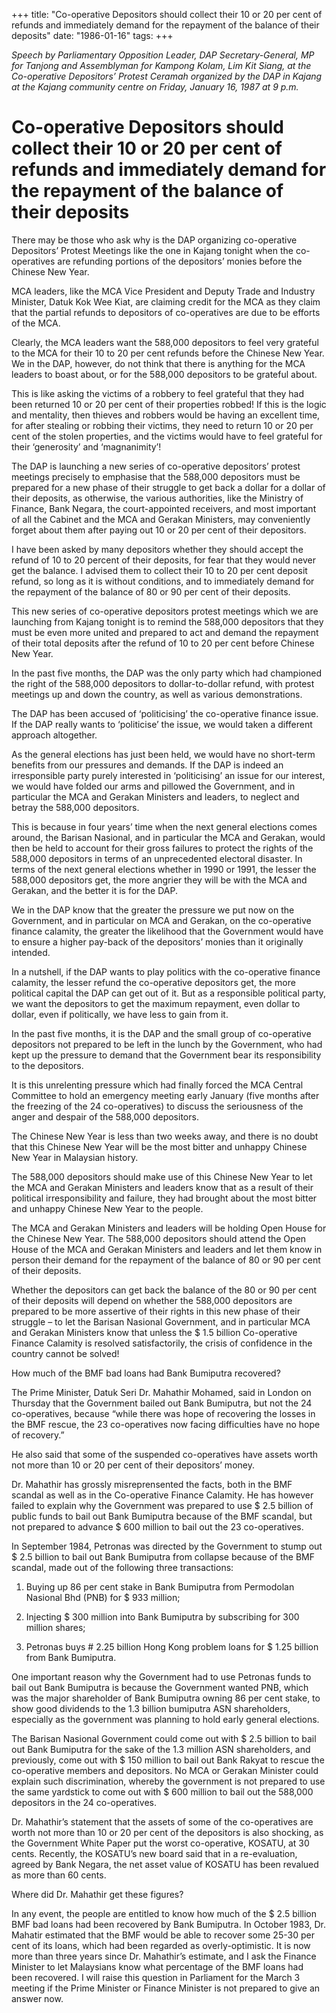 +++ 
title: "Co-operative Depositors should collect their 10 or 20 per cent of refunds and immediately demand for the repayment of the balance of their deposits"
date: "1986-01-16"
tags:
+++

_Speech by Parliamentary Opposition Leader, DAP Secretary-General, MP for Tanjong and Assemblyman for Kampong Kolam, Lim Kit Siang, at the Co-operative Depositors’ Protest Ceramah organized by the DAP in Kajang at the Kajang community centre on Friday, January 16, 1987 at 9 p.m._

# Co-operative Depositors should collect their 10 or 20 per cent of refunds and immediately demand for the repayment of the balance of their deposits

There may be those who ask why is the DAP organizing co-operative Depositors’ Protest Meetings like the one in Kajang tonight when the co-operatives are refunding portions of the depositors’ monies before the Chinese New Year.</u>

MCA leaders, like the MCA Vice President and Deputy Trade and Industry Minister, Datuk Kok Wee Kiat, are claiming credit for the MCA as they claim that the partial refunds to depositors of co-operatives are due to be efforts of the MCA.

Clearly, the MCA leaders want the 588,000 depositors to feel very grateful to the MCA for their 10 to 20 per cent refunds before the Chinese New Year. We in the DAP, however, do not think that there is anything for the MCA leaders to boast about, or for the 588,000 depositors to be grateful about.

This is like asking the victims of a robbery to feel grateful that they had been returned 10 or 20 per cent of their properties robbed! If this is the logic and mentality, then thieves and robbers would be having an excellent time, for after stealing or robbing their victims, they need to return 10 or 20 per cent of the stolen properties, and the victims would have to feel grateful for their ‘generosity’ and ‘magnanimity’!

The DAP is launching a new series of co-operative depositors’ protest meetings precisely to emphasise that the 588,000 depositors must be prepared for a new phase of their struggle to get back a dollar for a dollar of their deposits, as otherwise, the various authorities, like the Ministry of Finance, Bank Negara, the court-appointed receivers, and most important of all the Cabinet and the MCA and Gerakan Ministers, may conveniently forget about them after paying out 10 or 20 per cent of their depositors.

I have been asked by many depositors whether they should accept the refund of 10 to 20 percent of their deposits, for fear that they would never get the balance. I advised them to collect their 10 to 20 per cent deposit refund, so long as it is without conditions, and to immediately demand for the repayment of the balance of 80 or 90 per cent of their deposits.

This new series of co-operative depositors protest meetings which we are launching from Kajang tonight is to remind the 588,000 depositors that they must be even more united and prepared to act and demand the repayment of their total deposits after the refund of 10 to 20 per cent before Chinese New Year.

In the past five months, the DAP was the only party which had championed the right of the 588,000 depositors to dollar-to-dollar refund, with protest meetings up and down the country, as well as various demonstrations.

The DAP has been accused of ‘politicising’ the co-operative finance issue. If the DAP really wants to ‘politicise’ the issue, we would taken a different approach altogether.

As the general elections has just been held, we would have no short-term benefits from our pressures and demands. If the DAP is indeed an irresponsible party purely interested in ‘politicising’ an issue for our interest, we would have folded our arms and pillowed the Government, and in particular the MCA and Gerakan Ministers and leaders, to neglect and betray the 588,000 depositors.

This is because in four years’ time when the next general elections comes around, the Barisan Nasional, and in particular the MCA and Gerakan, would then be held to account for their gross failures to protect the rights of the 588,000 depositors in terms of an unprecedented electoral disaster. In terms of the next general elections whether in 1990 or 1991, the lesser the 588,000 depositors get, the more angrier they will be with the MCA and Gerakan, and the better it is for the DAP.

We in the DAP know that the greater the pressure we put now on the Government, and in particular on MCA and Gerakan, on the co-operative finance calamity, the greater the likelihood that the Government would have to ensure a higher pay-back of the depositors’ monies than it originally intended.

In a nutshell, if the DAP wants to play politics with the co-operative finance calamity, the lesser refund the co-operative depositors get, the more political capital the DAP can get out of it. But as a responsible political party, we want the depositors to get the maximum repayment, even dollar to dollar, even if politically, we have less to gain from it.

In the past five months, it is the DAP and the small group of co-operative depositors not prepared to be left in the lunch by the Government, who had kept up the pressure to demand that the Government bear its responsibility to the depositors.

It is this unrelenting pressure which had finally forced the MCA Central Committee to hold an emergency meeting early January (five months after the freezing of the 24 co-operatives) to discuss the seriousness of the anger and despair of the 588,000 depositors.

The Chinese New Year is less than two weeks away, and there is no doubt that this Chinese New Year will be the most bitter and unhappy Chinese New Year in Malaysian history.

The 588,000 depositors should make use of this Chinese New Year to let the MCA and Gerakan Ministers and leaders know that as a result of their political irresponsibility and failure, they had brought about the most bitter and unhappy Chinese New Year to the people.

The MCA and Gerakan Ministers and leaders will be holding Open House for the Chinese New Year. The 588,000 depositors should attend the Open House of the MCA and Gerakan Ministers and leaders and let them know in person their demand for the repayment of the balance of 80 or 90 per cent of their deposits.

Whether the depositors can get back the balance of the 80 or 90 per cent of their deposits will depend on whether the 588,000 depositors are prepared to be more assertive of their rights in this new phase of their struggle – to let the Barisan Nasional Government, and in particular MCA and Gerakan Ministers know that unless the $ 1.5 billion Co-operative Finance Calamity is resolved satisfactorily, the crisis of confidence in the country cannot be solved!

How much of the BMF bad loans had Bank Bumiputra recovered?

The Prime Minister, Datuk Seri Dr. Mahathir Mohamed, said in London on Thursday that the Government bailed out Bank Bumiputra, but not the 24 co-operatives, because “while there was hope of recovering the losses in the BMF rescue, the 23 co-operatives now facing difficulties have no hope of recovery.”

He also said that some of the suspended co-operatives have assets worth not more than 10 or 20 per cent of their depositors’ money.

Dr. Mahathir has grossly misreprensented the facts, both in the BMF scandal as well as in the Co-operative Finance Calamity. He has however failed to explain why the Government was prepared to use $ 2.5 billion of public funds to bail out Bank Bumiputra because of the BMF scandal, but not prepared to advance $ 600 million to bail out the 23 co-operatives.

In September 1984, Petronas was directed by the Government to stump out $ 2.5 billion to bail out Bank Bumiputra from collapse because of the BMF scandal, made out of the following three transactions:

1.	Buying up 86 per cent stake in Bank Bumiputra from Permodolan Nasional Bhd (PNB) for $ 933 million;

2.	Injecting $ 300 million into Bank Bumiputra by subscribing for 300 million shares;

3.	Petronas buys # 2.25 billion Hong Kong problem loans for $ 1.25 billion from Bank Bumiputra.

One important reason why the Government had to use Petronas funds to bail out Bank Bumiputra is because the Government wanted PNB, which was the major shareholder of Bank Bumiputra owning 86 per cent stake, to show good dividends to the 1.3 billion bumiputra ASN shareholders, especially as the government was planning to hold early general elections.

The Barisan Nasional Government could come out with $ 2.5 billion to bail out Bank Bumiputra for the sake of the 1.3 million ASN shareholders, and previously, come out with $ 150 million to bail out Bank Rakyat to rescue the co-operative members and depositors. No MCA or Gerakan Minister could explain such discrimination, whereby the government is not prepared to use the same yardstick to come out with $ 600 million to bail out the 588,000 depositors in the 24 co-operatives.

Dr. Mahathir’s statement that the assets of some of the co-operatives are worth not more than 10 or 20 per cent of the depositors is also shocking, as the Government White Paper put the worst co-operative, KOSATU, at 30 cents. Recently, the KOSATU’s new board said that in a re-evaluation, agreed by Bank Negara, the net asset value of KOSATU has been revalued as more than 60 cents.

Where did Dr. Mahathir get these figures?

In any event, the people are entitled to know how much of the $ 2.5 billion BMF bad loans had been recovered by Bank Bumiputra. In October 1983, Dr. Mahatir estimated that the BMF would be able to recover some 25-30 per cent of its loans, which had been regarded as overly-optimistic. It is now more than three years since Dr. Mahathir’s estimate, and I ask the Finance Minister to let Malaysians know what percentage of the BMF loans had been recovered. I will raise this question in Parliament for the March 3 meeting if the Prime Minister or Finance Minister is not prepared to give an answer now.
 
